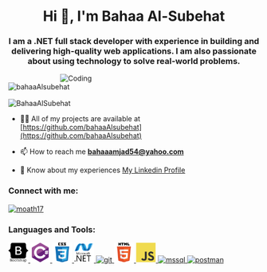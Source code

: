 <!--![MasterHead](https://github.com/Ra1d7/Ra1d7/assets/25421570/8b8990e8-e8a7-47bb-a3f2-216d9da1b7d4)-->

<h1 align="center">Hi 👋, I'm Bahaa Al-Subehat</h1>
<h3 align="center">I am a .NET full stack developer with experience in building and delivering high-quality web applications. I am also passionate about using technology to solve real-world problems.</h3>
<img align="right" alt="Coding" width="400" src="https://media.tenor.com/8tr_CU6730MAAAAC/web-dev-website-development.gif">
<p align="left"> <img src="https://komarev.com/ghpvc/?username=bahaaAlsubehat&label=Profile%20views&color=0e75b6&style=flat" alt="bahaaAlsubehat" /> </p>

<p><img class="bg-dark" align="center" src="http://github-readme-stats.vercel.app/api/top-langs?username=bahaaAlsubehat&show_icons=true&hide=html&locale=en&layout=compact&theme=dark" alt="BahaaAlSubehat" /></p>


- 👨‍💻 All of my projects are available at [https://github.com/bahaaAlsubehat](https://github.com/bahaaAlsubehat)

- 📫 How to reach me **bahaaamjad54@yahoo.com**

- 📄 Know about my experiences [My Linkedin Profile](https://www.linkedin.com/in/bahaaAmjad)

<h3 align="left">Connect with me:</h3>
<p align="left">
<a href="https://linkedin.com/in/bahaaAmjad" target="blank"><img align="center" src="https://raw.githubusercontent.com/rahuldkjain/github-profile-readme-generator/master/src/images/icons/Social/linked-in-alt.svg" alt="moath17" height="30" width="40" /></a>
<!--<a href="https://www.leetcode.com/raid7" target="blank"><img align="center" src="https://raw.githubusercontent.com/rahuldkjain/github-profile-readme-generator/master/src/images/icons/Social/leet-code.svg" alt="raid7" height="30" width="40" /></a>-->
</p>
<h3 align="left">Languages and Tools:</h3>
<p align="left"> <a href="https://getbootstrap.com" target="_blank" rel="noreferrer"> <img src="https://raw.githubusercontent.com/devicons/devicon/master/icons/bootstrap/bootstrap-plain-wordmark.svg" alt="bootstrap" width="40" height="40"/> </a> <a href="https://www.w3schools.com/cs/" target="_blank" rel="noreferrer"> <img src="https://raw.githubusercontent.com/devicons/devicon/master/icons/csharp/csharp-original.svg" alt="csharp" width="40" height="40"/> </a> <a href="https://www.w3schools.com/css/" target="_blank" rel="noreferrer"> <img src="https://raw.githubusercontent.com/devicons/devicon/master/icons/css3/css3-original-wordmark.svg" alt="css3" width="40" height="40"/> </a> <a href="https://dotnet.microsoft.com/" target="_blank" rel="noreferrer"> <img src="https://raw.githubusercontent.com/devicons/devicon/master/icons/dot-net/dot-net-original-wordmark.svg" alt="dotnet" width="40" height="40"/> </a> <a href="https://git-scm.com/" target="_blank" rel="noreferrer"> <img src="https://www.vectorlogo.zone/logos/git-scm/git-scm-icon.svg" alt="git" width="40" height="40"/> </a> <a href="https://www.w3.org/html/" target="_blank" rel="noreferrer"> <img src="https://raw.githubusercontent.com/devicons/devicon/master/icons/html5/html5-original-wordmark.svg" alt="html5" width="40" height="40"/> </a> <a href="https://developer.mozilla.org/en-US/docs/Web/JavaScript" target="_blank" rel="noreferrer"> <img src="https://raw.githubusercontent.com/devicons/devicon/master/icons/javascript/javascript-original.svg" alt="javascript" width="40" height="40"/> </a> <a href="https://www.microsoft.com/en-us/sql-server" target="_blank" rel="noreferrer"> <img src="https://www.svgrepo.com/show/303229/microsoft-sql-server-logo.svg" alt="mssql" width="40" height="40"/> </a>   <a href="https://postman.com" target="_blank" rel="noreferrer"> <img src="https://www.vectorlogo.zone/logos/getpostman/getpostman-icon.svg" alt="postman" width="40" height="40"/> </a> </p>
